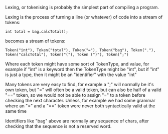 Lexing, or tokenising is probably the simplest part of compiling a program.

Lexing is the process of turning a line (or whatever) of code into a stream of tokens:

`int total = bag.calcTotal();`

becomes a stream of tokens:

`Token("int"), Token("total"), Token("="), Token("bag"), Token("."), Token("calcTotal"), Token("("), Token (")"), Token(";")`

Where each token might have some sort of TokenType, and value, for example if "int" is a keyword then the TokenType might be "int", but if "int" is just a type, then it might be an "identifier" with the value "int"

Many tokens are very easy to find, for example a ";" will normally be it's own token, but "=" will often be a valid token, but can also be half of a valid "==" token, so we would not be able to assign "=" to a token before checking the next character. Unless, for example we had some grammar where an "=" and a "==" token were never both syntactically valid at the same time

Identifiers like "bag" above are normally any sequence of chars, after checking that the sequence is not a reserved word.
